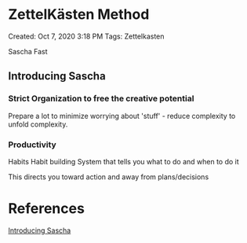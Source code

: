 # ZettelKästen Method

Created: Oct 7, 2020 3:18 PM
Tags: Zettelkasten

Sascha Fast 

## Introducing Sascha

### Strict Organization to free the creative potential

Prepare a lot to minimize worrying about 'stuff' - reduce complexity to unfold complexity.

### Productivity

Habits
Habit building
System that tells you what to do and when to do it

This directs you toward action and away from plans/decisions

# References

[Introducing Sascha](https://zettelkasten.de/posts/introducing-sascha/)